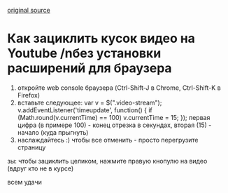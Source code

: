 [original source][1]

# Как зациклить кусок видео на Youtube /nбез установки расширений для браузера

1. откройте web console браузера (Ctrl-Shift-J в Chrome, Ctrl-Shift-K в Firefox)
2. вставьте следующее: var v = $(".video-stream"); v.addEventListener('timeupdate', function() { if (Math.round(v.currentTime) == 100) v.currentTime = 15; });
первая цифра (в примере 100) - конец отрезка в секундах, вторая (15) - начало (куда прыгнуть)
3. наслаждайтесь :)
чтобы все отменить - просто перегрузите страницу

зы: чтобы зациклить целиком, нажмите правую кнопулю на видео (вдруг кто не в курсе)

всем удачи


<!-- Мои ссылки -->
[1]: https://pikabu.ru/story/kak_zatsiklit_kusok_video_na_youtube_5736593

